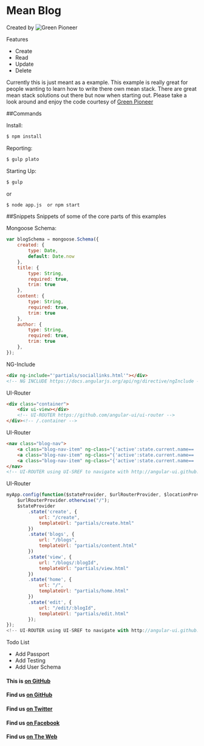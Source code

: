 # Mean Blog

Created by ![Green Pioneer](http://greenpioneersolutions.com/img/icons/apple-icon-180x180.png)

Features
 * Create 
 * Read 
 * Update
 * Delete

Currently this is just meant as a example. This example is really great for people wanting to learn how to write there own mean stack. There are great mean stack solutions out there but now when starting out. Please take a look around and enjoy the code courtesy of [Green Pioneer](http://www.greenpioneersolutions.com)


##Commands

Install:
```sh
$ npm install
```

Reporting:
```sh
$ gulp plato
```

Starting Up:
```sh
$ gulp
```
or
```sh
$ node app.js  or npm start
```


##Snippets 
Snippets of some of the core parts of this examples 

Mongoose Schema:
``` javascript
var blogSchema = mongoose.Schema({
    created: {
        type: Date,
        default: Date.now
    },
    title: {
        type: String,
        required: true,
        trim: true
    },
    content: {
        type: String,
        required: true,
        trim: true
    },
    author: {
        type: String,
        required: true,
        trim: true
    },
});
```

NG-Include
```html
<div ng-include="'partials/sociallinks.html'"></div> 
<!-- NG INCLUDE https://docs.angularjs.org/api/ng/directive/ngInclude -->
```

UI-Router
```html
<div class="container">
    <div ui-view></div> 
    <!-- UI-ROUTER https://github.com/angular-ui/ui-router -->
</div><!-- /.container -->
```

UI-Router
```html
<nav class="blog-nav">
    <a class="blog-nav-item" ng-class="{'active':state.current.name== 'home'}" ui-sref="home">Home</a>
    <a class="blog-nav-item" ng-class="{'active':state.current.name== 'blogs'}" ui-sref="blogs">Blogs</a>
    <a class="blog-nav-item" ng-class="{'active':state.current.name== 'create'}" ui-sref="create">Create a Post</a>
</nav>
<!-- UI-ROUTER using UI-SREF to navigate with http://angular-ui.github.io/ui-router/site/#/api/ui.router.state.directive:ui-sref -->
```

UI-Router
```javascript
myApp.config(function($stateProvider, $urlRouterProvider, $locationProvider) {
    $urlRouterProvider.otherwise("/");
    $stateProvider
        .state('create', {
            url: "/create",
            templateUrl: "partials/create.html"
        })
        .state('blogs', {
            url: "/blogs",
            templateUrl: "partials/content.html"
        })
        .state('view', {
            url: "/blogs/:blogId",
            templateUrl: "partials/view.html"
        })
        .state('home', {
            url: "/",
            templateUrl: "partials/home.html"
        })
        .state('edit', {
            url: "/edit/:blogId",
            templateUrl: "partials/edit.html"
        });
});
<!-- UI-ROUTER using UI-SREF to navigate with http://angular-ui.github.io/ui-router/site/#/api/ui.router.state.$stateProvider -->
```

Todo List

 * Add Passport
 * Add Testing
 * Add User Schema



#### This is [on GitHub](https://github.com/GreenPioneer/MeanBlog)
#### Find us [on GitHub](https://github.com/GreenPioneer)
#### Find us [on Twitter](https://twitter.com/greenpioneerdev)
#### Find us [on Facebook](https://www.facebook.com/Green-Pioneer-Solutions-1023752974341910)
#### Find us [on The Web](http://greenpioneersolutions.com/)